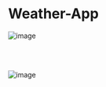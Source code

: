 # Weather-App
![image](https://github.com/Omkar4965/Weather-App/assets/115718315/435f633c-d620-4610-ac44-9b2edd99010a)

<br><br>

![image](https://github.com/Omkar4965/Weather-App/assets/115718315/fd337d5c-f516-4180-a7e0-5ceea0af017c)

